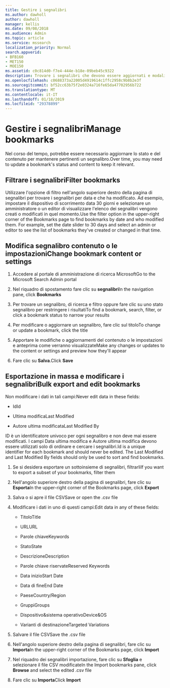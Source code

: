 ```yaml
---
title: Gestire i segnalibri
ms.author: dawholl
author: dawholl
manager: kellis
ms.date: 09/08/2018
ms.audience: Admin
ms.topic: article
ms.service: mssearch
localization_priority: Normal
search.appverid:
- BFB160
- MET150
- MOE150
ms.assetid: c0c814d0-f7e4-444e-b18e-09beb45c9322
description: Trovare i segnalibri che devono essere aggiornati e modalità di blocco di risultati segnalibro modifica per Microsoft Search
ms.openlocfilehash: c0688373a22005d4919614c1ffc2958c9b8b2e3f
ms.sourcegitcommit: bf52cc63b75f2e0324a716fe65da47702956b722
ms.translationtype: MT
ms.contentlocale: it-IT
ms.lasthandoff: 01/18/2019
ms.locfileid: "29378899"
---
```

# <a name="manage-bookmarks"></a><span data-ttu-id="81cc8-103">Gestire i segnalibri</span><span class="sxs-lookup"><span data-stu-id="81cc8-103">Manage bookmarks</span></span>

<span data-ttu-id="81cc8-104">Nel corso del tempo, potrebbe essere necessario aggiornare lo stato e del contenuto per mantenere pertinenti un segnalibro.</span><span class="sxs-lookup"><span data-stu-id="81cc8-104">Over time, you may need to update a bookmark's status and content to keep it relevant.</span></span> 
  
## <a name="filter-bookmarks"></a><span data-ttu-id="81cc8-105">Filtrare i segnalibri</span><span class="sxs-lookup"><span data-stu-id="81cc8-105">Filter bookmarks</span></span>

<span data-ttu-id="81cc8-p101">Utilizzare l'opzione di filtro nell'angolo superiore destro della pagina di segnalibri per trovare i segnalibri per data e che ha modificato. Ad esempio, impostare il dispositivo di scorrimento data 30 giorni e selezionare un amministratore o un editor di visualizzare l'elenco dei segnalibri vengono creati o modificati in quel momento.</span><span class="sxs-lookup"><span data-stu-id="81cc8-p101">Use the filter option in the upper-right corner of the Bookmarks page to find bookmarks by date and who modified them. For example, set the date slider to 30 days and select an admin or editor to see the list of bookmarks they've created or changed in that time.</span></span>
  
## <a name="change-bookmark-content-or-settings"></a><span data-ttu-id="81cc8-108">Modifica segnalibro contenuto o le impostazioni</span><span class="sxs-lookup"><span data-stu-id="81cc8-108">Change bookmark content or settings</span></span>

1. <span data-ttu-id="81cc8-109">Accedere al portale di amministrazione di ricerca Microsoft</span><span class="sxs-lookup"><span data-stu-id="81cc8-109">Go to the Microsoft Search Admin portal</span></span>
    
2. <span data-ttu-id="81cc8-110">Nel riquadro di spostamento fare clic su **segnalibri**</span><span class="sxs-lookup"><span data-stu-id="81cc8-110">In the navigation pane, click **Bookmarks**</span></span>
    
3. <span data-ttu-id="81cc8-111">Per trovare un segnalibro, di ricerca e filtro oppure fare clic su uno stato segnalibro per restringere i risultati</span><span class="sxs-lookup"><span data-stu-id="81cc8-111">To find a bookmark, search, filter, or click a bookmark status to narrow your results</span></span>
    
4. <span data-ttu-id="81cc8-112">Per modificare o aggiornare un segnalibro, fare clic sul titolo</span><span class="sxs-lookup"><span data-stu-id="81cc8-112">To change or update a bookmark, click the title</span></span>
    
5. <span data-ttu-id="81cc8-113">Apportare le modifiche o aggiornamenti del contenuto o le impostazioni e anteprima come verranno visualizzate</span><span class="sxs-lookup"><span data-stu-id="81cc8-113">Make any changes or updates to the content or settings and preview how they'll appear</span></span> 
    
6. <span data-ttu-id="81cc8-114">Fare clic su **Salva**.</span><span class="sxs-lookup"><span data-stu-id="81cc8-114">Click **Save**</span></span>
    
## <a name="bulk-export-and-edit-bookmarks"></a><span data-ttu-id="81cc8-115">Esportazione in massa e modificare i segnalibri</span><span class="sxs-lookup"><span data-stu-id="81cc8-115">Bulk export and edit bookmarks</span></span>

<span data-ttu-id="81cc8-116">Non modificare i dati in tali campi:</span><span class="sxs-lookup"><span data-stu-id="81cc8-116">Never edit data in these fields:</span></span>
  
- <span data-ttu-id="81cc8-117">Id</span><span class="sxs-lookup"><span data-stu-id="81cc8-117">Id</span></span>
    
- <span data-ttu-id="81cc8-118">Ultima modifica</span><span class="sxs-lookup"><span data-stu-id="81cc8-118">Last Modified</span></span>
    
- <span data-ttu-id="81cc8-119">Autore ultima modificata</span><span class="sxs-lookup"><span data-stu-id="81cc8-119">Last Modified By</span></span>
    
<span data-ttu-id="81cc8-p102">ID è un identificatore univoco per ogni segnalibro e non deve mai essere modificati. I campi Data ultima modifica e Autore ultima modifica devono essere utilizzati solo di ordinare e cercare i segnalibri.</span><span class="sxs-lookup"><span data-stu-id="81cc8-p102">Id is a unique identifier for each bookmark and should never be edited. The Last Modified and Last Modified By fields should only be used to sort and find bookmarks.</span></span>
  
1. <span data-ttu-id="81cc8-122">Se si desidera esportare un sottoinsieme di segnalibri, filtrarli</span><span class="sxs-lookup"><span data-stu-id="81cc8-122">If you want to export a subset of your bookmarks, filter them</span></span>
    
2. <span data-ttu-id="81cc8-123">Nell'angolo superiore destro della pagina di segnalibri, fare clic su **Esporta**</span><span class="sxs-lookup"><span data-stu-id="81cc8-123">In the upper-right corner of the Bookmarks page, click **Export**</span></span>
    
3. <span data-ttu-id="81cc8-124">Salva o si apre il file CSV</span><span class="sxs-lookup"><span data-stu-id="81cc8-124">Save or open the .csv file</span></span>
    
4. <span data-ttu-id="81cc8-125">Modificare i dati in uno di questi campi:</span><span class="sxs-lookup"><span data-stu-id="81cc8-125">Edit data in any of these fields:</span></span>
   - <span data-ttu-id="81cc8-126">Titolo</span><span class="sxs-lookup"><span data-stu-id="81cc8-126">Title</span></span>
    
   - <span data-ttu-id="81cc8-127">URL</span><span class="sxs-lookup"><span data-stu-id="81cc8-127">URL</span></span>
    
   - <span data-ttu-id="81cc8-128">Parole chiave</span><span class="sxs-lookup"><span data-stu-id="81cc8-128">Keywords</span></span>
    
   - <span data-ttu-id="81cc8-129">Stato</span><span class="sxs-lookup"><span data-stu-id="81cc8-129">State</span></span>
    
   - <span data-ttu-id="81cc8-130">Descrizione</span><span class="sxs-lookup"><span data-stu-id="81cc8-130">Description</span></span>
    
   - <span data-ttu-id="81cc8-131">Parole chiave riservate</span><span class="sxs-lookup"><span data-stu-id="81cc8-131">Reserved Keywords</span></span>
    
   - <span data-ttu-id="81cc8-132">Data inizio</span><span class="sxs-lookup"><span data-stu-id="81cc8-132">Start Date</span></span>
    
   - <span data-ttu-id="81cc8-133">Data di fine</span><span class="sxs-lookup"><span data-stu-id="81cc8-133">End Date</span></span>
    
   - <span data-ttu-id="81cc8-134">Paese</span><span class="sxs-lookup"><span data-stu-id="81cc8-134">Country/Region</span></span>
    
   - <span data-ttu-id="81cc8-135">Gruppi</span><span class="sxs-lookup"><span data-stu-id="81cc8-135">Groups</span></span>
    
   - <span data-ttu-id="81cc8-136">Dispositivo&amp;sistema operativo</span><span class="sxs-lookup"><span data-stu-id="81cc8-136">Device&amp;OS</span></span>
    
   - <span data-ttu-id="81cc8-137">Varianti di destinazione</span><span class="sxs-lookup"><span data-stu-id="81cc8-137">Targeted Variations</span></span>
    
5. <span data-ttu-id="81cc8-138">Salvare il file CSV</span><span class="sxs-lookup"><span data-stu-id="81cc8-138">Save the .csv file</span></span>
    
6. <span data-ttu-id="81cc8-139">Nell'angolo superiore destro della pagina di segnalibri, fare clic su **Importa**</span><span class="sxs-lookup"><span data-stu-id="81cc8-139">In the upper-right corner of the Bookmarks page, click **Import**</span></span>
    
7. <span data-ttu-id="81cc8-140">Nel riquadro dei segnalibri importazione, fare clic su **Sfoglia** e selezionare il file CSV modificate</span><span class="sxs-lookup"><span data-stu-id="81cc8-140">In the Import bookmarks pane, click **Browse** and select the edited .csv file</span></span> 
    
8. <span data-ttu-id="81cc8-141">Fare clic su **Importa**</span><span class="sxs-lookup"><span data-stu-id="81cc8-141">Click **Import**</span></span>